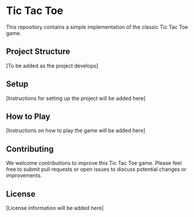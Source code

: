 # Tic Tac Toe

This repository contains a simple implementation of the classic Tic Tac Toe game.

## Project Structure

[To be added as the project develops]

## Setup

[Instructions for setting up the project will be added here]

## How to Play

[Instructions on how to play the game will be added here]

## Contributing

We welcome contributions to improve this Tic Tac Toe game. Please feel free to submit pull requests or open issues to discuss potential changes or improvements.

## License

[License information will be added here]
